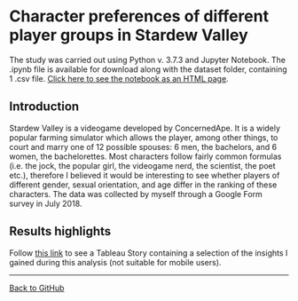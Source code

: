 # Character preferences of different player groups in Stardew Valley

The study was carried out using Python v. 3.7.3 and Jupyter Notebook. The .ipynb file is available for download along with the dataset folder, containing 1 .csv file. [Click here to see the notebook as an HTML page](https://alepoptosis.github.io/stardew_valley_survey/sv_survey.html).

## Introduction

Stardew Valley is a videogame developed by ConcernedApe. It is a widely popular farming simulator which allows the player, among other things, to court and marry one of 12 possible spouses: 6 men, the bachelors, and 6 women, the bachelorettes. Most characters follow fairly common formulas (i.e. the jock, the popular girl, the videogame nerd, the scientist, the poet etc.), therefore I believed it would be interesting to see whether players of different gender, sexual orientation, and age differ in the ranking of these characters. The data was collected by myself through a Google Form survey in July 2018.

## Results highlights

Follow [this link](https://public.tableau.com/profile/alepoptosis#!/vizhome/StardewValleySurveyResults/StardewValleyResults) to see a Tableau Story containing a selection of the insights I gained during this analysis (not suitable for mobile users).

---

[Back to GitHub](https://github.com/alepoptosis/stardew_valley_survey)

